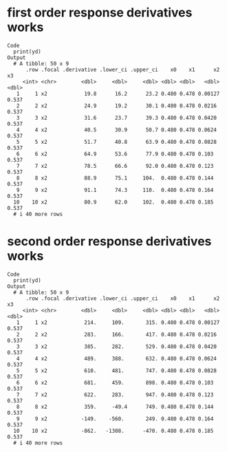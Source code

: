 # first order response derivatives works

    Code
      print(yd)
    Output
      # A tibble: 50 x 9
          .row .focal .derivative .lower_ci .upper_ci    x0    x1      x2    x3
         <int> <chr>        <dbl>     <dbl>     <dbl> <dbl> <dbl>   <dbl> <dbl>
       1     1 x2            19.8      16.2      23.2 0.480 0.478 0.00127 0.537
       2     2 x2            24.9      19.2      30.1 0.480 0.478 0.0216  0.537
       3     3 x2            31.6      23.7      39.3 0.480 0.478 0.0420  0.537
       4     4 x2            40.5      30.9      50.7 0.480 0.478 0.0624  0.537
       5     5 x2            51.7      40.8      63.9 0.480 0.478 0.0828  0.537
       6     6 x2            64.9      53.6      77.9 0.480 0.478 0.103   0.537
       7     7 x2            78.5      66.6      92.0 0.480 0.478 0.123   0.537
       8     8 x2            88.9      75.1     104.  0.480 0.478 0.144   0.537
       9     9 x2            91.1      74.3     110.  0.480 0.478 0.164   0.537
      10    10 x2            80.9      62.0     102.  0.480 0.478 0.185   0.537
      # i 40 more rows

# second order response derivatives works

    Code
      print(yd)
    Output
      # A tibble: 50 x 9
          .row .focal .derivative .lower_ci .upper_ci    x0    x1      x2    x3
         <int> <chr>        <dbl>     <dbl>     <dbl> <dbl> <dbl>   <dbl> <dbl>
       1     1 x2            214.     109.       315. 0.480 0.478 0.00127 0.537
       2     2 x2            283.     166.       417. 0.480 0.478 0.0216  0.537
       3     3 x2            385.     282.       529. 0.480 0.478 0.0420  0.537
       4     4 x2            489.     388.       632. 0.480 0.478 0.0624  0.537
       5     5 x2            610.     481.       747. 0.480 0.478 0.0828  0.537
       6     6 x2            681.     459.       898. 0.480 0.478 0.103   0.537
       7     7 x2            622.     283.       947. 0.480 0.478 0.123   0.537
       8     8 x2            359.     -49.4      749. 0.480 0.478 0.144   0.537
       9     9 x2           -149.    -560.       249. 0.480 0.478 0.164   0.537
      10    10 x2           -862.   -1308.      -470. 0.480 0.478 0.185   0.537
      # i 40 more rows

